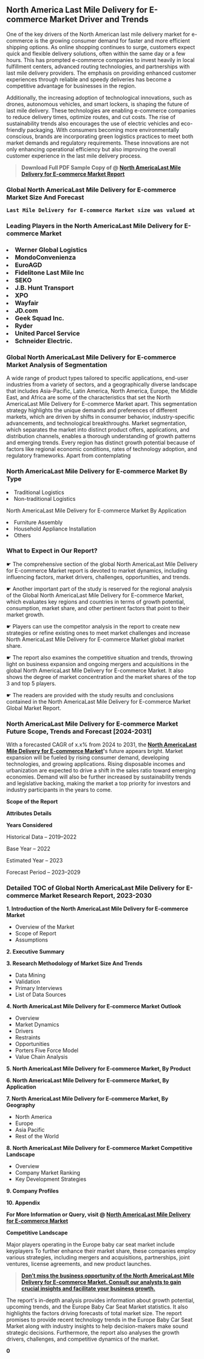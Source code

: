 <p><h2>North America Last Mile Delivery for E-commerce Market Driver and Trends</h2><p>One of the key drivers of the North American last mile delivery market for e-commerce is the growing consumer demand for faster and more efficient shipping options. As online shopping continues to surge, customers expect quick and flexible delivery solutions, often within the same day or a few hours. This has prompted e-commerce companies to invest heavily in local fulfillment centers, advanced routing technologies, and partnerships with last mile delivery providers. The emphasis on providing enhanced customer experiences through reliable and speedy deliveries has become a competitive advantage for businesses in the region.</p><p>Additionally, the increasing adoption of technological innovations, such as drones, autonomous vehicles, and smart lockers, is shaping the future of last mile delivery. These technologies are enabling e-commerce companies to reduce delivery times, optimize routes, and cut costs. The rise of sustainability trends also encourages the use of electric vehicles and eco-friendly packaging. With consumers becoming more environmentally conscious, brands are incorporating green logistics practices to meet both market demands and regulatory requirements. These innovations are not only enhancing operational efficiency but also improving the overall customer experience in the last mile delivery process.</p></p><blockquote id="" class=""><strong>Download Full PDF Sample Copy of @&nbsp;<a href="https://www.verifiedmarketreports.com/download-sample/?rid=55230&utm_source=GitHub-Jan&utm_medium=251" target="_blank">North AmericaLast Mile Delivery for E-commerce Market Report</a>&nbsp;&nbsp;</strong></blockquote><h3 id="" class=""><strong>Global&nbsp;North AmericaLast Mile Delivery for E-commerce Market Size And Forecast</strong></h3><pre class="reader-text-block__code-block"><strong>Last Mile Delivery for E-commerce Market size was valued at USD 50 Billion in 2022 and is projected to reach USD 100 Billion by 2030, growing at a CAGR of 10% from 2024 to 2030.</strong></pre><h3 id="" class="">Leading Players in the&nbsp;North AmericaLast Mile Delivery for E-commerce Market</h3><h3 class=""></Li><Li>Werner Global Logistics</Li><Li> MondoConvenienza</Li><Li> EuroAGD</Li><Li> Fidelitone Last Mile Inc</Li><Li> SEKO</Li><Li> J.B. Hunt Transport</Li><Li> XPO</Li><Li> Wayfair</Li><Li> JD.com</Li><Li> Geek Squad Inc.</Li><Li> Ryder</Li><Li> United Parcel Service</Li><Li> Schneider Electric.</h3><h3 id="" class="">Global&nbsp;North AmericaLast Mile Delivery for E-commerce Market Analysis of Segmentation</h3><p id="" class="">A wide range of product types tailored to specific applications, end-user industries from a variety of sectors, and a geographically diverse landscape that includes Asia-Pacific, Latin America, North America, Europe, the Middle East, and Africa are some of the characteristics that set the North AmericaLast Mile Delivery for E-commerce Market apart. This segmentation strategy highlights the unique demands and preferences of different markets, which are driven by shifts in consumer behavior, industry-specific advancements, and technological breakthroughs. Market segmentation, which separates the market into distinct product offers, applications, and distribution channels, enables a thorough understanding of growth patterns and emerging trends. Every region has distinct growth potential because of factors like regional economic conditions, rates of technology adoption, and regulatory frameworks. Apart from contemplating</p><h3 id="" class="">North AmericaLast Mile Delivery for E-commerce Market&nbsp;By Type</h3><p></Li><Li>Traditional Logistics</Li><Li> Non-traditional Logistics</p><div class="" data-test-id=""><p>North AmericaLast Mile Delivery for E-commerce Market&nbsp;By Application</p></div><p class=""></Li><Li>Furniture Assembly</Li><Li> Household Appliance Installation</Li><Li> Others</p><div class="" data-test-id=""><h3><span class="">What to Expect in Our Report?</span></h3></div><div class="" data-test-id=""><p><span class="">☛ The comprehensive section of the global North AmericaLast Mile Delivery for E-commerce Market report is devoted to market dynamics, including influencing factors, market drivers, challenges, opportunities, and trends.</span></p></div><div class="" data-test-id=""><p><span class="">☛ Another important part of the study is reserved for the regional analysis of the Global North AmericaLast Mile Delivery for E-commerce Market, which evaluates key regions and countries in terms of growth potential, consumption, market share, and other pertinent factors that point to their market growth.</span></p></div><div class="" data-test-id=""><p><span class="">☛ Players can use the competitor analysis in the report to create new strategies or refine existing ones to meet market challenges and increase North AmericaLast Mile Delivery for E-commerce Market global market share.</span></p></div><div class="" data-test-id=""><p><span class="">☛ The report also examines the competitive situation and trends, throwing light on business expansion and ongoing mergers and acquisitions in the global North AmericaLast Mile Delivery for E-commerce Market. It also shows the degree of market concentration and the market shares of the top 3 and top 5 players.</span></p></div><div class="" data-test-id=""><p><span class="">☛ The readers are provided with the study results and conclusions contained in the North AmericaLast Mile Delivery for E-commerce Market Global Market Report.</span></p></div><div class="" data-test-id=""><h3><span class="">North AmericaLast Mile Delivery for E-commerce Market Future Scope, Trends and Forecast [2024-2031]</span></h3></div><div class="" data-test-id=""><p><span class="">With a forecasted CAGR of x.x% from 2024 to 2031, the <strong><a href="https://www.verifiedmarketreports.com/download-sample/?rid=55230&utm_source=GitHub-Jan&utm_medium=251" target="_blank">North AmericaLast Mile Delivery for E-commerce Market</a>'</strong>s future appears bright. Market expansion will be fueled by rising consumer demand, developing technologies, and growing applications. Rising disposable incomes and urbanization are expected to drive a shift in the sales ratio toward emerging economies. Demand will also be further increased by sustainability trends and legislative backing, making the market a top priority for investors and industry participants in the years to come.</span></p><p id="ember66" class="ember-view reader-text-block__paragraph"><strong>Scope of the Report</strong></p><p id="ember67" class="ember-view reader-text-block__paragraph"><strong>Attributes Details</strong></p><p id="ember68" class="ember-view reader-text-block__paragraph"><strong>Years Considered</strong></p><p id="ember69" class="ember-view reader-text-block__paragraph">Historical Data &ndash; 2019&ndash;2022</p><p id="ember70" class="ember-view reader-text-block__paragraph">Base Year &ndash; 2022</p><p id="ember71" class="ember-view reader-text-block__paragraph">Estimated Year &ndash; 2023</p><p id="ember72" class="ember-view reader-text-block__paragraph">Forecast Period &ndash; 2023&ndash;2029</p></div><h3 id="" class="">Detailed TOC of Global North AmericaLast Mile Delivery for E-commerce Market Research Report, 2023-2030</h3><p id="" class=""><strong>1. Introduction of the North AmericaLast Mile Delivery for E-commerce Market</strong></p><ul><li>Overview of the Market</li><li>Scope of Report</li><li>Assumptions</li></ul><p id="" class=""><strong>2. Executive Summary</strong></p><p id="" class=""><strong>3. Research Methodology of Market Size And Trends</strong></p><ul><li>Data Mining</li><li>Validation</li><li>Primary Interviews</li><li>List of Data Sources</li></ul><p id="" class=""><strong>4. North AmericaLast Mile Delivery for E-commerce Market Outlook</strong></p><ul><li>Overview</li><li>Market Dynamics</li><li>Drivers</li><li>Restraints</li><li>Opportunities</li><li>Porters Five Force Model</li><li>Value Chain Analysis</li></ul><p id="" class=""><strong>5. North AmericaLast Mile Delivery for E-commerce Market, By Product</strong></p><p id="" class=""><strong>6. North AmericaLast Mile Delivery for E-commerce Market, By Application</strong></p><p id="" class=""><strong>7. North AmericaLast Mile Delivery for E-commerce Market, By Geography</strong></p><ul><li>North America</li><li>Europe</li><li>Asia Pacific</li><li>Rest of the World</li></ul><p id="" class=""><strong>8. North AmericaLast Mile Delivery for E-commerce Market Competitive Landscape</strong></p><ul><li>Overview</li><li>Company Market Ranking</li><li>Key Development Strategies</li></ul><p id="" class=""><strong>9. Company Profiles</strong></p><p id="" class=""><strong>10. Appendix</strong></p><p><strong>For More Information or Query, visit&nbsp;@ <a href="https://www.verifiedmarketreports.com/product/global-last-mile-delivery-for-e-commerce-market-2019-by-manufacturers-countries-type-and-application-forecast-to-2024/" target="_blank">North AmericaLast Mile Delivery for E-commerce Market</a></strong></p><p id="ember61" class="ember-view reader-text-block__paragraph"><strong>Competitive Landscape</strong></p><p id="ember62" class="ember-view reader-text-block__paragraph">Major players operating in the Europe baby car seat market include keyplayers To further enhance their market share, these companies employ various strategies, including mergers and acquisitions, partnerships, joint ventures, license agreements, and new product launches.</p><blockquote id="ember63" class="ember-view reader-text-block__blockquote"><strong><a href="https://www.verifiedmarketreports.com/download-sample/?rid=55230&utm_source=GitHub-Jan&utm_medium=251" target="_blank">Don&rsquo;t miss the business opportunity of the North AmericaLast Mile Delivery for E-commerce Market. Consult our analysts to gain crucial insights and facilitate your business growth.</a></strong></blockquote><p id="ember64" class="ember-view reader-text-block__paragraph">The report's in-depth analysis provides information about growth potential, upcoming trends, and the Europe Baby Car Seat Market statistics. It also highlights the factors driving forecasts of total market size. The report promises to provide recent technology trends in the Europe Baby Car Seat Market along with industry insights to help decision-makers make sound strategic decisions. Furthermore, the report also analyses the growth drivers, challenges, and competitive dynamics of the market.</p><p class="ember-view reader-text-block__paragraph"><strong>0</strong></p>
